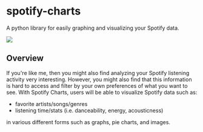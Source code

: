 # spotify-charts

A python library for easily graphing and visualizing your Spotify data.

![](https://img.shields.io/badge/license-Apache--2.0-blue)

## Overview

If you're like me, then you might also find analyzing your Spotify listening activity very interesting. However, you might also find that this information is hard to access and filter by your own preferences of what you want to see. With Spotify Charts, users will be able to visualize Spotify data such as:

- favorite artists/songs/genres
- listening time/stats (i.e. danceability, energy, acousticness)

in various different forms such as graphs, pie charts, and images.
